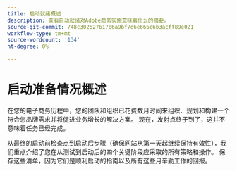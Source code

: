 ```yaml
---
title: 启动就绪概述
description: 查看启动就绪对Adobe商务实施意味着什么的摘要。
source-git-commit: 748c302527617c6a9bf7d6e666c6b3acff89e021
workflow-type: tm+mt
source-wordcount: '134'
ht-degree: 0%

---
```



# 启动准备情况概述

在您的电子商务历程中，您的团队和组织已花费数月时间来组织、规划和构建一个符合您品牌需求并将促进业务增长的解决方案。 现在，发射点终于到了，这并不意味着任务已经完成。

从最终的启动前检查点到启动后步骤（确保网站从第一天起继续保持有效性），我们重点介绍了您在从测试到启动后的四个关键阶段应采取的所有策略和操作。 保存这些清单，因为它们是顺利启动的指南以及所有这些月辛勤工作的回报。
